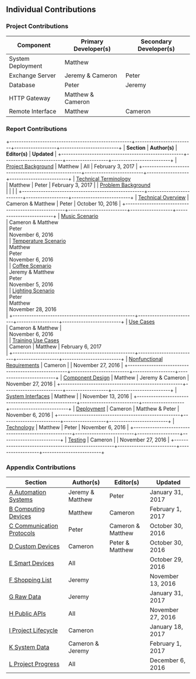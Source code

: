 ## Individual Contributions

### Project Contributions

| Component                | Primary Developer(s)            | Secondary Developer(s)          |
| ------------------------ | ------------------------------- | ------------------------------- |
| System Deployment        | Matthew                         |                                 |
| Exchange Server          | Jeremy & Cameron                | Peter                           |
| Database                 | Peter                           | Jeremy                          |
| HTTP Gateway             | Matthew & Cameron               |                                 |
| Remote Interface         | Matthew                         | Cameron                         |

### Report Contributions

<!--
    Section References:

    Section references should conform to the following format:

                        sec-A[-B]-C-X

    Where:
        sec - Indicates this reference is to a section header
        A   - The major section number this reference belongs to
        B   - Optional: The minor section number this reference belongs to
        C   - The file number this section resides in
        X   - The header reference number within that file

    Example:

    - final/
        - 0-Title/
        - 1-Introduction/
        - 2-Project/
            - 1-Background.md

                ## Project Background {#sec-2-1-1}

                ### Overview {#sec-2-1-2}

        sec-2-1-1

        2 - From the project section number of 2
        1 - Background file number of 1
        1 - First header reference in that file


    Appendix References:

    Appendices should be referenced by letter. Sub-sections in an appendix should use dash separated
    numbering. References to an appendix should be just the letters and dash separated numbers of that
    appendix.

    Example: A-1-1
-->

+----------------------------------------------------+-------------------------+------------------+-------------------------+
| **Section**                                        | **Author(s)**           | **Editor(s)**    | **Updated**             |
+----------------------------------------------------+-------------------------+------------------+-------------------------+
| [Project Background](#sec-1-1-1)                   | Matthew                 | All              | February 3, 2017        |
+----------------------------------------------------+-------------------------+------------------+-------------------------+
| [Technical Terminology](#sec-3-1-1-1) <br/>		 | Matthew 	 		       | Peter 		      | February 3, 2017        |
| [Problem Background](#sec-3-1-2-1) <br/> 			 |          		       |       		      |                         |
+----------------------------------------------------+-------------------------+------------------+-------------------------+
| [Technical Overview](#sec-3-2-1-1)                 | Cameron & Matthew       | Peter            | October 10, 2016        |
+----------------------------------------------------+-------------------------+------------------+-------------------------+
| [Music Scenario](#sec-3-2-3-2) <br/>               | Cameron & Matthew <br/> | Peter <br/>      | November 6, 2016 <br/>  |
| [Temperature Scenario](#sec-3-2-3-3) <br/>         | Matthew <br/>           | Peter <br/>      | November 6, 2016 <br/>  |
| [Coffee Scenario](#sec-3-2-3-4) <br/>              | Jeremy & Matthew <br/>  | Peter <br/>      | November 5, 2016 <br/>  |
| [Lighting Scenario](#sec-3-2-3-) <br/>             | Peter <br/>             | Matthew <br/>    | November 28, 2016 <br/> |
+----------------------------------------------------+-------------------------+------------------+-------------------------+
| [Use Cases](#sec-3-2-4-1) <br/>    				 | Cameron & Matthew       | <br/>            | November 6, 2016 <br/>  |
| [Training Use Cases](#sec-3-2-4-2) <br/>	 		 | Cameron 				   | Matthew          | February 6, 2017 <br/>  |
+----------------------------------------------------+-------------------------+------------------+-------------------------+
| [Nonfunctional Requirements](#sec-3-2-5-1)         | Cameron 				   |  			      | November 27, 2016       |
+----------------------------------------------------+-------------------------+------------------+-------------------------+
| [Component Design](#sec-3-2-6-1)                   | Matthew                 | Jeremy & Cameron | November 27, 2016 		|
+----------------------------------------------------+-------------------------+------------------+-------------------------+
| [System Interfaces](#sec-3-2-7-1)                  | Matthew 				   | 				  | November 13, 2016       |
+----------------------------------------------------+-------------------------+------------------+-------------------------+
| [Deployment](#sec-3-2-8-1)                         | Cameron                 | Matthew & Peter  | November 6, 2016        |
+----------------------------------------------------+-------------------------+------------------+-------------------------+
| [Technology](#sec-3-2-9-1)                         | Matthew                 | Peter            | November 6, 2016        |
+----------------------------------------------------+-------------------------+------------------+-------------------------+
| [Testing](#sec-3-2-10-1)                           | Cameron                 |                  | November 27, 2016       |
+----------------------------------------------------+-------------------------+------------------+-------------------------+

### Appendix Contributions

| Section                          | Author(s)         | Editor(s)         | Updated           |
| -------------------------------- | ----------------- | --------------    | ----------------  |
| [A Automation Systems](#A)       | Jeremy & Matthew  | Peter             | January 31, 2017  |
| [B Computing Devices](#B)        | Matthew           | Cameron           | February 1, 2017  |
| [C Communication Protocols](#C)  | Peter             | Cameron & Matthew | October 30, 2016  |
| [D Custom Devices](#D)           | Cameron           | Peter & Matthew   | October 30, 2016  |
| [E Smart Devices](#E)            | All               |                   | October 29, 2016  |
| [F Shopping List](#F)            | Jeremy            |                   | November 13, 2016 |
| [G Raw Data](#G)                 | Jeremy            |                   | January 31, 2017  |
| [H Public APIs](#H)              | All               |                   | November 27, 2016 |
| [I Project Lifecycle](#I)        | Cameron           |                   | January 18, 2017  |
| [K System Data](#K)              | Cameron & Jeremy  |                   | February 1, 2017  |
| [L Project Progress](#L)         | All               |                   | December 6, 2016  |





